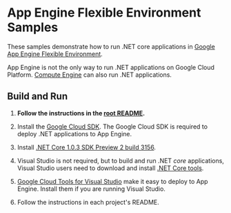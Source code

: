 # App Engine Flexible Environment Samples

These samples demonstrate how to run .NET core applications in 
[Google App Engine Flexible Environment](https://cloud.google.com/appengine/docs/flexible/).

App Engine is not the only way to run .NET applications on Google Cloud Platform.
[Compute Engine](https://cloud.google.com/compute/) can also run .NET applications.

## Build and Run

1.  **Follow the instructions in the [root README](../../README.md).**

2.  Install the [Google Cloud SDK](https://cloud.google.com/sdk/).  The Google Cloud SDK
    is required to deploy .NET applications to App Engine.

2.  Install [.NET Core 1.0.3 SDK Preview 2 build 3156](https://github.com/dotnet/core/blob/master/release-notes/download-archives/1.0.3-preview2-download.md).

2.  Visual Studio is not required, but to build and run .NET *core* applications,
    Visual Studio users need to download and install 
	[.NET Core tools](https://www.microsoft.com/net/core#windowsvs2015).

3.  [Google Cloud Tools for Visual Studio](
	https://marketplace.visualstudio.com/items?itemName=GoogleCloudTools.GoogleCloudPlatformExtensionforVisualStudio)
    make it easy to deploy to App Engine.  Install them if you are running Visual Studio.

3.  Follow the instructions in each project's README. 